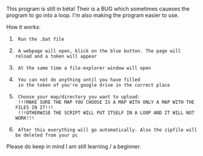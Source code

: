 This program is still in bèta!
Their is a BUG which sometimes caueses the program to go into a loop.
I'm also making the program easier to use.

How it works:
1.      Run the .bat file

2.      A webpage will open, klick on the blue button. The page will reload and a token will appear

3.      At the same time a file-explorer window will open

4.      You can not do anything until you have filled 
        in the token of you're google drive in the correct place
        
5.      Choose your map/directory you want to upload:
        !!!MAKE SURE THE MAP YOU CHOOSE IS A MAP WITH ONLY A MAP WITH THE FILES IN IT!!!
        !!!OTHERWISE THE SCRIPT WILL PUT ITSELF IN A LOOP AND IT WILL NOT WORK!!!
        
6.      After this everything will go automatically. Also the zipfile will be deleted from your pc

Please do keep in mind I am still learning / a beginner.
